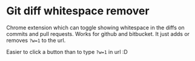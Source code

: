 # Git diff whitespace remover

Chrome extension which can toggle showing whitespace in the diffs on commits and pull requests.
Works for github and bitbucket.
It just adds or removes `?w=1` to the url.

Easier to click a button than to type `?w=1` in url :D
